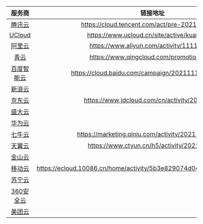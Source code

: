 | 服务商 | 链接地址 | 2核4G | 2核8G
| :-: | :-: | :-: | :-: |
|[腾讯云](https://cloud.tencent.com)| https://cloud.tencent.com/act/pre-2021double11 | 151 | 215 |
|[UCloud](https://www.ucloud.cn)| https://www.ucloud.cn/site/active/kuaijie.html | 99 | 147 |
|[阿里云](https://www.aliyun.com)|https://www.aliyun.com/activity/1111/yunqi| 
|[青云](https://www.qingcloud.com)| https://www.qingcloud.com/promotion2021 | 1 | - |
|[百度智能云](https://cloud.baidu.com)| https://cloud.baidu.com/campaign/20211111/index.html | 674 | - | 
|[新浪云](https://www.sinacloud.com)||
|[京东云](https://www.jdcloud.com)| https://www.jdcloud.com/cn/activity/20211111 | 1058.88 | 1371.72 | 
|[盛大云](http://www.grandcloud.cn)||
|[华为云](https://www.huaweicloud.com)||
|[七牛云](https://qiniu.com)|https://marketing.qiniu.com/activity/2021-1111-act| 2427.07 | - |
|[天翼云](https://www.ctyun.cn)|https://www.ctyun.cn/h5/activity/2021/1111| 159.64 | - | 
|[金山云](https://www.ksyun.com)||
|[移动云](https://ecloud.10086.cn)| https://ecloud.10086.cn/home/activity/5b3e829074d04c92a5659c7dca8b5cfd | 1656 | - |
|[苏宁云](http://www.suningcloud.com)||
|[360安全云](https://cloud.360.cn)||
|[美团云](https://www.mtyun.com)||
